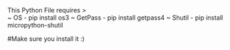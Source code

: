This Python File requires >                                                             
      ~ OS - pip install os3
      ~ GetPass - pip install getpass4
      ~ Shutil - pip install micropython-shutil
      
#Make sure you install it :)
